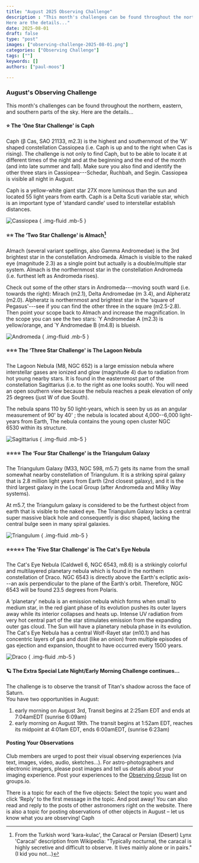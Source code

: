 ```yaml
---
title: "August 2025 Observing Challenge"
description : "This month's challenges can be found throughout the northern, eastern, and southern parts of the sky.
Here are the details..."
date: 2025-08-01
draft: false
type: "post"
images: ["observing-challenge-2025-08-01.png"]
categories: ["Observing Challenge"]
tags: [""]
keywords: []
authors: ["paul-moos"]

---
```



### August's Observing Challenge

This month's challenges can be found throughout the northern, eastern, and southern parts of the sky.
Here are the details...

#### ⭐ The ‘One Star Challenge' is Caph

Caph (β Cas, SAO 21133, m2.3) is the highest and southernmost of the ‘W' shaped
constellation Cassiopea (i.e. Caph is up and to the right when Cas is rising).
The challenge is not only to find Caph, but to be able to locate it at different
times of the night and at the beginning and the end of the month (and into late
summer and fall). Make sure you also find and identify the other three stars in
Cassiopea---Schedar, Ruchbah, and Segin. Cassiopea is visible all night in
August.

Caph is a yellow-white giant star 27X more luminous than the sun and located 55
light years from earth. Caph is a Delta Scuti variable star, which is an
important type of ‘standard candle' used to interstellar establish distances.

![Cassiopea](Cas-large.svg)
{ .img-fluid .mb-5 }

#### ⭐⭐ The ‘Two Star Challenge' is Almach[^1]

Almach (several variant spellings, also Gamma Andromedae) is the 3rd brightest
star in the constellation Andromeda. Almach is visible to the naked eye
(magnitude 2.3) as a single point but actually is a double/multiple star system.
Almach is the northernmost star in the constellation Andromeda (i.e. furthest
left as Andromeda rises).

Check out some of the other stars in Andromeda---moving south ward (i.e. towards
the right): Mirach (m2.1), Delta Andromedae (m 3.4), and Alpheratz (m2.0).
Alpheratz is northernmost and brightest star in the ‘square of Pegasus'---see if
you can find the other three in the square (m2.5-2.8). Then point your scope
back to Almach and increase the magnification. In the scope you can see the two
stars: Ύ Andromedae A (m2.3) is yellow/orange, and Ύ Andromedae B (m4.8) is
blueish.

![Andromeda](And-large.svg)
{ .img-fluid .mb-5 }

#### ⭐⭐⭐ The ‘Three Star Challenge' is The Lagoon Nebula

The Lagoon Nebula (M8, NGC 652) is a large emission nebula where interstellar
gases are ionized and glow (magnitude 4) due to radiation from hot young nearby
stars. It is found in the easternmost part of the constellation Sagittarius
(i.e. to the right as one looks south). You will need an open southern view
because the nebula reaches a peak elevation of only 25 degrees (just W of due
South).

The nebula spans 110 by 50 light-years, which is seen by us as an angular
measurement of 90' by 40' ; the nebula is located about
4,000--6,000 light-years from Earth, The nebula contains the young open
cluster NGC 6530 within its structure.

![Sagittarius](sgr-large.svg)
{ .img-fluid .mb-5 }

#### ⭐⭐⭐⭐ The ‘Four Star Challenge' is the Triangulum Galaxy

The Triangulum Galaxy (M33, NGC 598, m5.7) gets its name from the small
somewhat nearby constellation of Triangulum. It is a striking spiral galaxy
that is 2.8 million light years from Earth (2nd closest galaxy), and it is the
third largest galaxy in the Local Group (after Andromeda and Milky Way
systems).

At m5.7, the Triangulum galaxy is considered to be the furthest object from
earth that is visible to the naked eye. The Triangulum Galaxy lacks a central
super massive black hole and consequently is disc shaped, lacking the central
bulge seen in many spiral galaxies.

![Triangulum](Tri-large.svg)
{ .img-fluid .mb-5 }

#### ⭐⭐⭐⭐⭐ The 'Five Star Challenge' is The Cat's Eye Nebula

The Cat's Eye Nebula (Caldwell 6, NGC 6543, m8.6) is a strikingly colorful and
multilayered planetary nebula which is found in the northern constellation of
Draco. NGC 6543 is directly above the Earth's ecliptic axis---an axis
perpendicular to the plane of the Earth's orbit.  Therefore, NGC 6543 will be
found 23.5 degrees from Polaris.

A ‘planetary' nebula is an emission nebula which forms when small to medium
star, in the red giant phase of its evolution pushes its outer layers away while
its interior collapses and heats up. Intense UV radiation from very hot central
part of the star stimulates emission from the expanding outer gas cloud.  The
Sun will have a planetary nebula phase in its evolution. The Cat's Eye Nebula
has a central Wolf-Rayet star (m10.1) and has concentric layers of gas and dust
(like an onion) from multiple episodes of gas ejection and expansion, thought to
have occurred every 1500 years.

![Draco](Dra-large.svg)
{ .img-fluid .mb-5 }

#### 🪐 The Extra Special Late Night/Early Morning Challenge continues...

The challenge is to observe the transit of Titan's shadow across the face of Saturn.  
You have two opportunities in August:

1. early morning on August 3rd, Transit begins at 2:25am EDT and ends at
   7:04amEDT (sunrise 6:09am)
2. early morning on August 19th.  The transit begins at 1:52am EDT, reaches its
   midpoint at 4:01am EDT, ends 6:00amEDT, (sunrise 6:23am)

#### Posting Your Observations

Club members are urged to post their visual observing experiences (via text,
images, video, audio, sketches…). For astro-photographers and electronic
imagers, please post images and tell us details about your imaging experience.
Post your experiences to the
[Observing Group](https://westminsterastro.groups.io/g/Observing/topics) list
on groups.io.

There is a topic for each of the five objects: Select the topic you want and
click ‘Reply' to the first message in the topic. And post away! You can also
read and reply to the posts of other astronomers right on the website. There is
also a topic for posting observations of other objects in August – let us know
what you are observing!
Caph

[^1]: From the Turkish word 'kara-kulac', the Caracal or Persian (Desert) Lynx 'Caracal' description from Wikipedia: "Typically nocturnal, the caracal is highly secretive and difficult to observe. It lives mainly alone or in pairs." (I kid you not...)

